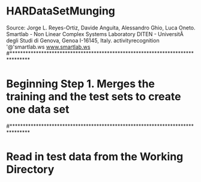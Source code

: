 HARDataSetMunging
=================
Source:
Jorge L. Reyes-Ortiz, Davide Anguita, Alessandro Ghio, Luca Oneto.
Smartlab - Non Linear Complex Systems Laboratory
DITEN - UniversitÃ degli Studi di Genova, Genoa I-16145, Italy.
activityrecognition '@'smartlab.ws
www.smartlab.ws 
#*******************************************************************************
# Beginning Step 1. Merges the training and the test sets to create one data set
#*******************************************************************************
# Read in test data from the Working Directory